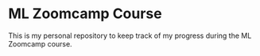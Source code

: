 # ML Zoomcamp Course

This is my personal repository to keep track of my progress during the ML Zoomcamp course.